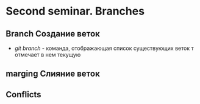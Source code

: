 # Second seminar. Branches

## Branch Создание веток

* *git branch* - команда, отображающая список существующих веток т отмечает в нем текущую

## marging Слияние веток

## Conflicts